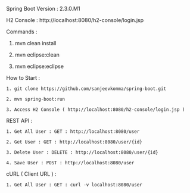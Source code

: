 Spring Boot Version : 2.3.0.M1

H2 Console :  http://localhost:8080/h2-console/login.jsp

Commands : 

   1. mvn clean install

   2. mvn eclipse:clean

   3. mvn eclipse:eclipse

How to Start : 

    1. git clone https://github.com/sanjeevkomma/spring-boot.git

    2. mvn spring-boot:run
    
    3. Access H2 Console ( http://localhost:8080/h2-console/login.jsp ) 
    
REST API : 

    1. Get All User : GET : http://localhost:8080/user
    
    2. Get User : GET : http://localhost:8080/user/{id}
    
    3. Delete User : DELETE : http://localhost:8080/user/{id}
    
    4. Save User : POST : http://localhost:8080/user
    
cURL ( Client URL ) :

    1. Get All User : GET : curl -v localhost:8080/user
